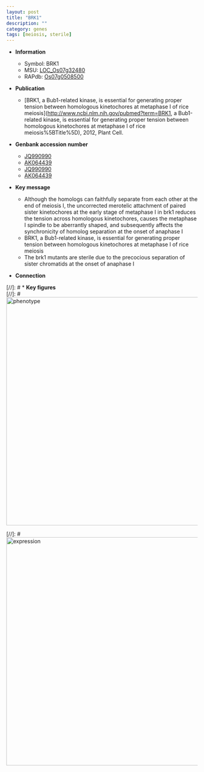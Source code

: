 ```yaml
---
layout: post
title: "BRK1"
description: ""
category: genes
tags: [meiosis, sterile]
---
```


* **Information**  
    + Symbol: BRK1  
    + MSU: [LOC_Os07g32480](http://rice.plantbiology.msu.edu/cgi-bin/ORF_infopage.cgi?orf=LOC_Os07g32480)  
    + RAPdb: [Os07g0508500](http://rapdb.dna.affrc.go.jp/viewer/gbrowse_details/irgsp1?name=Os07g0508500)  

* **Publication**  
    + [BRK1, a Bub1-related kinase, is essential for generating proper tension between homologous kinetochores at metaphase I of rice meiosis](http://www.ncbi.nlm.nih.gov/pubmed?term=BRK1, a Bub1-related kinase, is essential for generating proper tension between homologous kinetochores at metaphase I of rice meiosis%5BTitle%5D), 2012, Plant Cell.

* **Genbank accession number**  
    + [JQ990990](http://www.ncbi.nlm.nih.gov/nuccore/JQ990990)
    + [AK064439](http://www.ncbi.nlm.nih.gov/nuccore/AK064439)
    + [JQ990990](http://www.ncbi.nlm.nih.gov/nuccore/JQ990990)
    + [AK064439](http://www.ncbi.nlm.nih.gov/nuccore/AK064439)

* **Key message**  
    + Although the homologs can faithfully separate from each other at the end of meiosis I, the uncorrected merotelic attachment of paired sister kinetochores at the early stage of metaphase I in brk1 reduces the tension across homologous kinetochores, causes the metaphase I spindle to be aberrantly shaped, and subsequently affects the synchronicity of homolog separation at the onset of anaphase I
    + BRK1, a Bub1-related kinase, is essential for generating proper tension between homologous kinetochores at metaphase I of rice meiosis
    + The brk1 mutants are sterile due to the precocious separation of sister chromatids at the onset of anaphase I

* **Connection**  

[//]: # * **Key figures**  
[//]: # <img src="http://funRiceGenes.github.io/images/BRK1.pheno.png" alt="phenotype"  style="width: 600px;"/>

[//]: # <img src="http://funRiceGenes.github.io/images/BRK1.exp.png" alt="expression"  style="width: 600px;"/>


